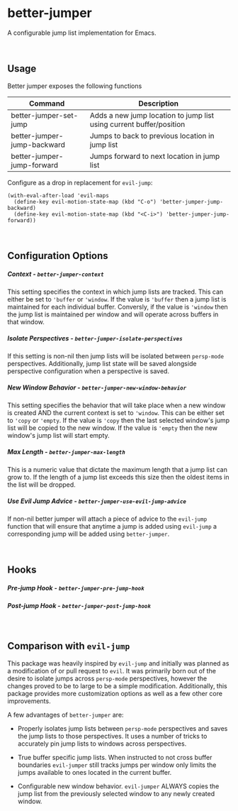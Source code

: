 # better-jumper

A configurable jump list implementation for Emacs.

<br />

## Usage

Better jumper exposes the following functions

| Command                     | Description                                                         |
|--------------------------   |---------------------------------------------------------------------|
| better-jumper-set-jump      | Adds a new jump location to jump list using current buffer/position |
| better-jumper-jump-backward | Jumps to back to previous location in jump list                     |
| better-jumper-jump-forward  | Jumps forward to next location in jump list                         |

Configure as a drop in replacement for `evil-jump`:

```
(with-eval-after-load 'evil-maps
  (define-key evil-motion-state-map (kbd "C-o") 'better-jumper-jump-backward)
  (define-key evil-motion-state-map (kbd "<C-i>") 'better-jumper-jump-forward))
```

<br />

## Configuration Options

##### *Context* - `better-jumper-context`

This setting specifies the context in which jump lists are tracked. This can
either be set to `'buffer` or `'window`. If the value is `'buffer` then a jump
list is maintained for each individual buffer. Conversly, if the value is
`'window` then the jump list is maintained per window and will operate across
buffers in that window.

##### *Isolate Perspectives* - `better-jumper-isolate-perspectives`

If this setting is non-nil then jump lists will be isolated between
`persp-mode` perspectives. Additionally, jump list state will be saved alongside 
perspective configuration when a perspective is saved.

##### *New Window Behavior* - `better-jumper-new-window-behavior`

This setting specifies the behavior that will take place when a new window is
created AND the current context is set to `'window`. This can be either set to
`'copy` or `'empty`. If the value is `'copy` then the last selected window's
jump list will be copied to the new window. If the value is `'empty` then the
new window's jump list will start empty.

##### *Max Length* - `better-jumper-max-length`

This is a numeric value that dictate the maximum length that a jump list can
grow to. If the length of a jump list exceeds this size then the oldest items in
the list will be dropped.

##### *Use Evil Jump Advice* - `better-jumper-use-evil-jump-advice`

If non-nil better jumper will attach a piece of advice to the `evil-jump`
function that will ensure that anytime a jump is added using `evil-jump` a
corresponding jump will be added using `better-jumper`.

<br />

## Hooks

##### *Pre-jump Hook* - `better-jumper-pre-jump-hook`

##### *Post-jump Hook* - `better-jumper-post-jump-hook`

<br />

## Comparison with `evil-jump`

This package was heavily inspired by `evil-jump` and initially was planned as a
modification of or pull request to `evil`. It was primarily born out of the
desire to isolate jumps across `persp-mode` perspectives, however the changes
proved to be to large to be a simple modification. Additionally, this package
provides more customization options as well as a few other core improvements.

A few advantages of `better-jumper` are:

* Properly isolates jump lists between `persp-mode` perspectives and saves the
  jump lists to those perspectives. It uses a number of tricks to accurately pin
  jump lists to windows across perspectives.

* True buffer specific jump lists. When instructed to not cross buffer
  boundaries `evil-jumper` still tracks jumps per window only limits the jumps
  available to ones located in the current buffer.
  
* Configurable new window behavior. `evil-jumper` ALWAYS copies the jump list
  from the previously selected window to any newly created window.
